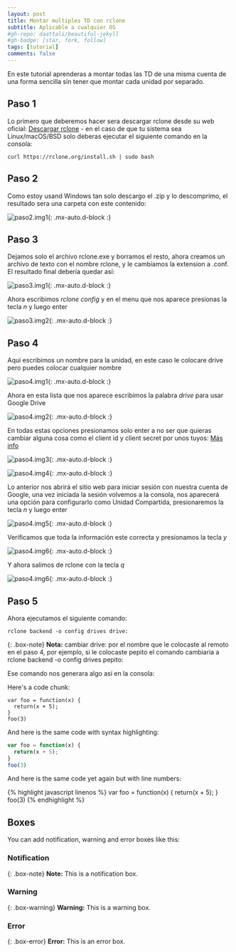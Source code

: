 ```yaml
---
layout: post
title: Montar multiples TD con rclone
subtitle: Aplicable a cualquier OS
#gh-repo: daattali/beautiful-jekyll
#gh-badge: [star, fork, follow]
tags: [tutorial]
comments: false
---
```


En este tutorial aprenderas a montar todas las TD de una misma cuenta de una forma sencilla sin tener que montar cada unidad por separado.

## Paso 1

Lo primero que deberemos hacer sera descargar rclone desde su web oficial: [Descargar rclone](https://rclone.org/downloads/) - en el caso de que tu sistema sea Linux/macOS/BSD solo deberas ejecutar el siguiente comando en la consola: 

~~~ 
curl https://rclone.org/install.sh | sudo bash 
~~~

## Paso 2
Como estoy usand Windows tan solo descargo el .zip y lo descomprimo, el resultado sera una carpeta con este contenido:

![paso2.img1](https://telegra.ph/file/fab62f672ad86cb08ea83.png){: .mx-auto.d-block :}

## Paso 3

Dejamos solo el archivo rclone.exe y borramos el resto, ahora creamos un archivo de texto con el nombre rclone, y le cambiamos la extension a .conf. El resultado final debería quedar así:

![paso3.img1](https://telegra.ph/file/9abba51d48dcd039632b9.png){: .mx-auto.d-block :}

Ahora escribimos _rclone config_ y en el menu que nos aparece presionas la tecla _n_ y luego enter

![paso3.img2](https://telegra.ph/file/0f9b377279f2c0ca0c9db.png){: .mx-auto.d-block :}

## Paso 4

Aqui escribimos un nombre para la unidad, en este caso le colocare drive pero puedes colocar cualquier nombre

![paso4.img1](https://telegra.ph/file/237352e5890dd1d40ccef.png){: .mx-auto.d-block :}

Ahora en esta lista que nos aparece escribimos la palabra _drive_ para usar Google Drive

![paso4.img2](https://telegra.ph/file/aa66921f0b047057e090d.png){: .mx-auto.d-block :}

En todas estas opciones presionamos solo enter a no ser que quieras cambiar alguna cosa como el client id y client secret por unos tuyos: [Más info](https://rclone.org/drive/#making-your-own-client-id)

![paso4.img3](https://telegra.ph/file/0ccc64812ce473722f6cb.png){: .mx-auto.d-block :}

![paso4.img4](https://telegra.ph/file/8edea82b6c6c11effbb42.png){: .mx-auto.d-block :}

Lo anterior nos abrirá el sitio web para iniciar sesión con nuestra cuenta de Google, una vez iniciada la sesión volvemos a la consola, nos aparecerá una opción para configurarlo como Unidad Compartida, presionaremos la tecla _n_ y luego enter

![paso4.img5](https://telegra.ph/file/9c0bd2787ed86fb22e2eb.png){: .mx-auto.d-block :}

Verificamos que toda la información este correcta y presionamos la tecla _y_

![paso4.img6](https://telegra.ph/file/04164ed329aeed956fec2.png){: .mx-auto.d-block :}

Y ahora salimos de rclone con la tecla _q_

![paso4.img6](https://telegra.ph/file/542c78dbd8f531911753a.png){: .mx-auto.d-block :}

## Paso 5

Ahora ejecutamos el siguiente comando:

~~~
rclone backend -o config drives drive:
~~~

{: .box-note}
**Nota:** cambiar drive: por el nombre que le colocaste al remoto en el paso 4, por ejemplo, si le colocaste pepito el comando cambiaria a rclone backend -o config drives pepito:

Ese comando nos generara algo así en la consola: 

Here's a code chunk:

~~~
var foo = function(x) {
  return(x + 5);
}
foo(3)
~~~

And here is the same code with syntax highlighting:

```javascript
var foo = function(x) {
  return(x + 5);
}
foo(3)
```

And here is the same code yet again but with line numbers:

{% highlight javascript linenos %}
var foo = function(x) {
  return(x + 5);
}
foo(3)
{% endhighlight %}

## Boxes
You can add notification, warning and error boxes like this:

### Notification

{: .box-note}
**Note:** This is a notification box.

### Warning

{: .box-warning}
**Warning:** This is a warning box.

### Error

{: .box-error}
**Error:** This is an error box.
